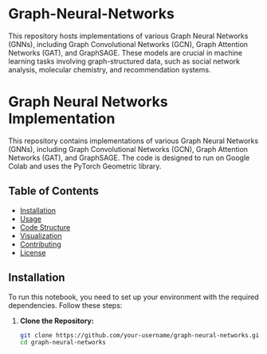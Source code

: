 # Graph-Neural-Networks
This repository hosts implementations of various Graph Neural Networks (GNNs), including Graph Convolutional Networks (GCN), Graph Attention Networks (GAT), and GraphSAGE. These models are crucial in machine learning tasks involving graph-structured data, such as social network analysis, molecular chemistry, and recommendation systems.

# Graph Neural Networks Implementation

This repository contains implementations of various Graph Neural Networks (GNNs), including Graph Convolutional Networks (GCN), Graph Attention Networks (GAT), and GraphSAGE. The code is designed to run on Google Colab and uses the PyTorch Geometric library.

## Table of Contents
- [Installation](#installation)
- [Usage](#usage)
- [Code Structure](#code-structure)
- [Visualization](#visualization)
- [Contributing](#contributing)
- [License](#license)

## Installation

To run this notebook, you need to set up your environment with the required dependencies. Follow these steps:

1. **Clone the Repository:**
   ```bash
   git clone https://github.com/your-username/graph-neural-networks.git
   cd graph-neural-networks

